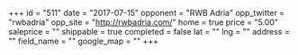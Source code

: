 +++
id = "511"
date = "2017-07-15"
opponent = "RWB Adria"
opp_twitter = "rwbadria"
opp_site = "http://rwbadria.com/"
home = true
price = "5.00"
saleprice = ""
shippable = true
completed = false
lat = ""
lng = ""
address = ""
field_name = ""
google_map = ""
+++
